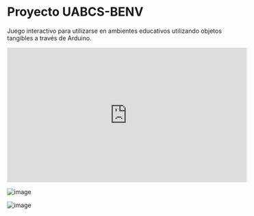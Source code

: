 # Proyecto UABCS-BENV
Juego interactivo para utilizarse en ambientes educativos utilizando objetos tangibles a través de Arduino.

<iframe width="560" height="315" src="https://www.youtube.com/embed/gzBMAqg7OCM" title="YouTube video player" frameborder="0" allow="accelerometer; autoplay; clipboard-write; encrypted-media; gyroscope; picture-in-picture" allowfullscreen></iframe>


![image](https://user-images.githubusercontent.com/32781770/203504678-a20c5773-c2fb-4b83-a0d1-f829365d1808.png)

![image](https://user-images.githubusercontent.com/32781770/203504720-2ea41c9d-0bc0-4a73-aa58-e0bdaea2e8f4.png)
